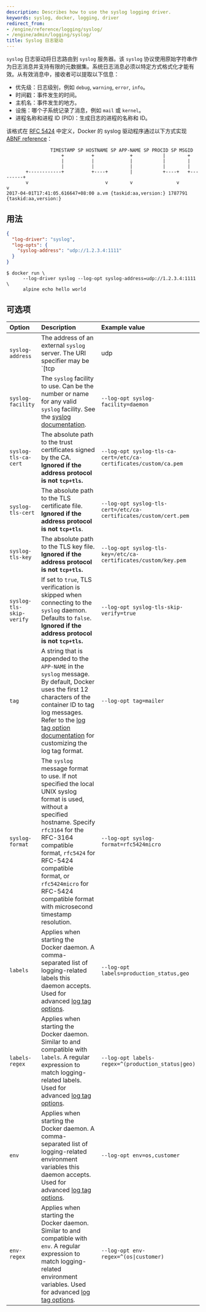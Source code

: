 ```yaml
---
description: Describes how to use the syslog logging driver.
keywords: syslog, docker, logging, driver
redirect_from:
- /engine/reference/logging/syslog/
- /engine/admin/logging/syslog/
title: Syslog 日志驱动
---
```


`syslog` 日志驱动将日志路由到 `syslog` 服务器。该 `syslog` 协议使用原始字符串作为日志消息并支持有限的元数据集。系统日志消息必须以特定方式格式化才能有效。从有效消息中，接收者可以提取以下信息：

- 优先级：日志级别，例如 `debug`, `warning`, `error`, `info`。
- 时间戳：事件发生的时间。
- 主机名：事件发生的地方。
- 设施：哪个子系统记录了消息，例如 `mail` 或 `kernel`。
- 进程名称和进程 ID (PID)：生成日志的进程的名称和 ID。

该格式在 [RFC 5424](https://tools.ietf.org/html/rfc5424) 中定义，Docker 的 syslog 驱动程序通过以下方式实现 [ABNF reference](https://tools.ietf.org/html/rfc5424#section-6)：

```none
                TIMESTAMP SP HOSTNAME SP APP-NAME SP PROCID SP MSGID
                    +          +             +           |        +
                    |          |             |           |        |
                    |          |             |           |        |
       +------------+          +----+        |           +----+   +---------+
       v                            v        v                v             v
2017-04-01T17:41:05.616647+08:00 a.vm {taskid:aa,version:} 1787791 {taskid:aa,version:}
```

## 用法

```json
{
  "log-driver": "syslog",
  "log-opts": {
    "syslog-address": "udp://1.2.3.4:1111"
  }
}
```

```console
$ docker run \
      --log-driver syslog --log-opt syslog-address=udp://1.2.3.4:1111 \
      alpine echo hello world
```

## 可选项

| Option | Description | Example value |
|:-------|:------------|:-----------------|
| `syslog-address`         | The address of an external `syslog` server. The URI specifier may be `[tcp|udp|tcp+tls]://host:port`, `unix://path`, or `unixgram://path`. If the transport is `tcp`, `udp`, or `tcp+tls`, the default port is `514`.                                                                                            | `--log-opt syslog-address=tcp+tls://192.168.1.3:514`, `--log-opt syslog-address=unix:///tmp/syslog.sock` |
| `syslog-facility`        | The `syslog` facility to use. Can be the number or name for any valid `syslog` facility. See the [syslog documentation](https://tools.ietf.org/html/rfc5424#section-6.2.1).                                                                                                                                      | `--log-opt syslog-facility=daemon`                                                                       |
| `syslog-tls-ca-cert`     | The absolute path to the trust certificates signed by the CA. **Ignored if the address protocol is not `tcp+tls`.**                                                                                                                                                                                              | `--log-opt syslog-tls-ca-cert=/etc/ca-certificates/custom/ca.pem`                                        |
| `syslog-tls-cert`        | The absolute path to the TLS certificate file. **Ignored if the address protocol is not `tcp+tls`**.                                                                                                                                                                                                             | `--log-opt syslog-tls-cert=/etc/ca-certificates/custom/cert.pem`                                         |
| `syslog-tls-key`         | The absolute path to the TLS key file. **Ignored if the address protocol is not `tcp+tls`.**                                                                                                                                                                                                                     | `--log-opt syslog-tls-key=/etc/ca-certificates/custom/key.pem`                                           |
| `syslog-tls-skip-verify` | If set to `true`, TLS verification is skipped when connecting to the `syslog` daemon. Defaults to `false`. **Ignored if the address protocol is not `tcp+tls`.**                                                                                                                                                 | `--log-opt syslog-tls-skip-verify=true`                                                                  |
| `tag`                    | A string that is appended to the `APP-NAME` in the `syslog` message. By default, Docker uses the first 12 characters of the container ID to tag log messages. Refer to the [log tag option documentation](log_tags.md) for customizing the log tag format.                                                       | `--log-opt tag=mailer`                                                                                   |
| `syslog-format`          | The `syslog` message format to use. If not specified the local UNIX syslog format is used, without a specified hostname. Specify `rfc3164` for the RFC-3164 compatible format, `rfc5424` for RFC-5424 compatible format, or `rfc5424micro` for RFC-5424 compatible format with microsecond timestamp resolution. | `--log-opt syslog-format=rfc5424micro`                                                                   |
| `labels`                 | Applies when starting the Docker daemon. A comma-separated list of logging-related labels this daemon accepts. Used for advanced [log tag options](log_tags.md).                                                                                                                                                 | `--log-opt labels=production_status,geo`                                                                 |
| `labels-regex`           | Applies when starting the Docker daemon. Similar to and compatible with `labels`. A regular expression to match logging-related labels. Used for advanced [log tag options](log_tags.md).                                                                                                                        | `--log-opt labels-regex=^(production_status\|geo)`                                                       |
| `env`                    | Applies when starting the Docker daemon. A comma-separated list of logging-related environment variables this daemon accepts. Used for advanced [log tag options](log_tags.md).                                                                                                                                  | `--log-opt env=os,customer`                                                                              |
| `env-regex`              | Applies when starting the Docker daemon. Similar to and compatible with `env`. A regular expression to match logging-related environment variables. Used for advanced [log tag options](log_tags.md).                                                                                                            | `--log-opt env-regex=^(os\|customer)`                                                                    |

